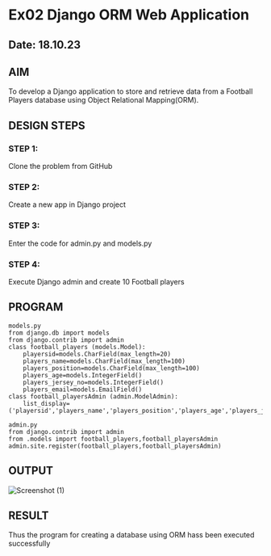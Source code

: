 # Ex02 Django ORM Web Application
## Date: 18.10.23

## AIM
To develop a Django application to store and retrieve data from a Football Players database using Object Relational Mapping(ORM).



## DESIGN STEPS

### STEP 1:
Clone the problem from GitHub

### STEP 2:
Create a new app in Django project

### STEP 3:
Enter the code for admin.py and models.py

### STEP 4:
Execute Django admin and create 10 Football players

## PROGRAM
```
models.py
from django.db import models
from django.contrib import admin
class football_players (models.Model):
    playersid=models.CharField(max_length=20)
    players_name=models.CharField(max_length=100)
    players_position=models.CharField(max_length=100)
    players_age=models.IntegerField()
    players_jersey_no=models.IntegerField()
    players_email=models.EmailField()
class football_playersAdmin (admin.ModelAdmin):
    list_display=('playersid','players_name','players_position','players_age','players_jersey_no','players_email')

admin.py
from django.contrib import admin
from .models import football_players,football_playersAdmin
admin.site.register(football_players,football_playersAdmin)
```


## OUTPUT

![Screenshot (1)](https://github.com/Saiguruchandran/ORM/assets/144870946/b58acf76-8ab5-4cb8-bcda-58190c9225ed)


## RESULT
Thus the program for creating a database using ORM hass been executed successfully
